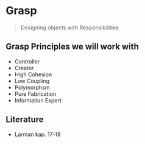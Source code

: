 # Grasp
> Designing objects with Responsibilities


## Grasp Principles we will work with
* Controller
* Creator
* High Cohesion
* Low Coupling
* Polymorphsm
* Pure Fabrication
* Information Expert

## Literature
* Larman kap. 17-18
